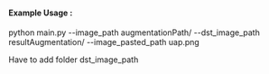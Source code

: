 #### Example Usage : 

python main.py --image_path augmentationPath/ --dst_image_path resultAugmentation/ --image_pasted_path uap.png

Have to add folder dst_image_path


